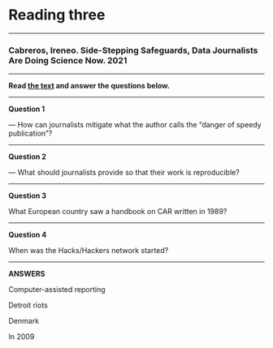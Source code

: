 # Reading three
---
### Cabreros, Ireneo. Side-Stepping Safeguards, Data Journalists Are Doing Science Now. 2021
---
**Read [the text](https://undark.org/2021/04/22/data-journalists-are-doing-science/) and answer the questions below.**

---
**Question 1**

— How can journalists mitigate what the author calls the “danger of speedy publication”?

---

**Question 2**

— What should journalists provide so that their work is reproducible?

---

**Question 3**

What European country saw a handbook on CAR written in 1989?

---

**Question 4**

When was the Hacks/Hackers network started?

---

**ANSWERS**

Computer-assisted reporting

Detroit riots

Denmark

In 2009
